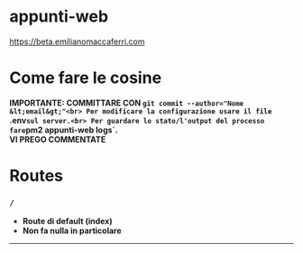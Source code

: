 # appunti-web
https://beta.emilianomaccaferri.com

# Come fare le cosine
<b>IMPORTANTE: COMMITTARE CON `git commit --author="Nome &lt;email&gt;"<br>
Per modificare la configurazione usare il file `.env` sul server.<br>
Per guardare lo stato/l'output del processo fare `pm2 appunti-web logs`.<br>
VI PREGO COMMENTATE<br>

# Routes
### `/`
* Route di default (index)
* Non fa nulla in particolare
---

